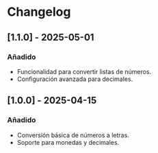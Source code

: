 # Changelog

## [1.1.0] - 2025-05-01

### Añadido

- Funcionalidad para convertir listas de números.
- Configuración avanzada para decimales.

## [1.0.0] - 2025-04-15

### Añadido

- Conversión básica de números a letras.
- Soporte para monedas y decimales.

